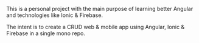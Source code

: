 This is a personal project with the main purpose of learning better Angular and technologies like Ionic & Firebase. 

The intent is to create a CRUD web & mobile app using Angular, Ionic & Firebase in a single mono repo. 

